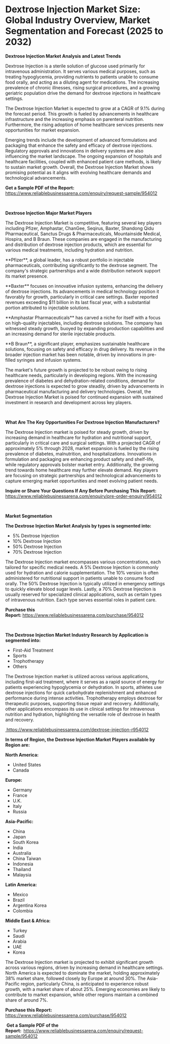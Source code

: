 <p><h1>Dextrose Injection Market Size: Global Industry Overview, Market Segmentation and Forecast (2025 to 2032)</h1></p><p><strong>Dextrose Injection Market Analysis and Latest Trends</strong></p>
<p><p>Dextrose Injection is a sterile solution of glucose used primarily for intravenous administration. It serves various medical purposes, such as treating hypoglycemia, providing nutrients to patients unable to consume food orally, and acting as a diluting agent for medications. The increasing prevalence of chronic illnesses, rising surgical procedures, and a growing geriatric population drive the demand for dextrose injections in healthcare settings.</p><p>The Dextrose Injection Market is expected to grow at a CAGR of 9.1% during the forecast period. This growth is fueled by advancements in healthcare infrastructure and the increasing emphasis on parenteral nutrition. Furthermore, the rising adoption of home healthcare services presents new opportunities for market expansion. </p><p>Emerging trends include the development of advanced formulations and packaging that enhance the safety and efficacy of dextrose injections. Regulatory approvals and innovations in delivery systems are also influencing the market landscape. The ongoing expansion of hospitals and healthcare facilities, coupled with enhanced patient care methods, is likely to sustain market growth. Overall, the Dextrose Injection Market shows promising potential as it aligns with evolving healthcare demands and technological advancements.</p></p>
<p><strong>Get a Sample PDF of the Report:&nbsp;</strong> <a href="https://www.reliablebusinessarena.com/enquiry/request-sample/954012?utm_campaign=3227&utm_medium=2&utm_source=Github&utm_content=ia&utm_term=18042025&utm_id=dextrose-injection">https://www.reliablebusinessarena.com/enquiry/request-sample/954012</a></p>
<p>&nbsp;</p>
<p><strong>Dextrose Injection Major Market Players</strong></p>
<p><p>The Dextrose Injection Market is competitive, featuring several key players including Pfizer, Amphastar, ChanGee, Seqirus, Baxter, Shandong Qidu Pharmaceutical, Sanctus Drugs & Pharmaceuticals, Mountainside Medical, Hospira, and B Braun. These companies are engaged in the manufacturing and distribution of dextrose injection products, which are essential for various medical treatments, including hydration and nutrition.</p><p>**Pfizer**, a global leader, has a robust portfolio in injectable pharmaceuticals, contributing significantly to the dextrose segment. The company's strategic partnerships and a wide distribution network support its market presence. </p><p>**Baxter** focuses on innovative infusion systems, enhancing the delivery of dextrose injections. Its advancements in medical technology position it favorably for growth, particularly in critical care settings. Baxter reported revenues exceeding $11 billion in its last fiscal year, with a substantial portion attributed to injectable solutions.</p><p>**Amphastar Pharmaceuticals** has carved a niche for itself with a focus on high-quality injectables, including dextrose solutions. The company has witnessed steady growth, buoyed by expanding production capabilities and an increasing demand for sterile injectable products.</p><p>**B Braun**, a significant player, emphasizes sustainable healthcare solutions, focusing on safety and efficacy in drug delivery. Its revenue in the broader injection market has been notable, driven by innovations in pre-filled syringes and infusion systems.</p><p>The market's future growth is projected to be robust owing to rising healthcare needs, particularly in developing regions. With the increasing prevalence of diabetes and dehydration-related conditions, demand for dextrose injections is expected to grow steadily, driven by advancements in pharmaceutical manufacturing and delivery technologies. Overall, the Dextrose Injection Market is poised for continued expansion with sustained investment in research and development across key players.</p></p>
<p>&nbsp;</p>
<p><strong>What Are The Key Opportunities For Dextrose Injection Manufacturers?</strong></p>
<p><p>The Dextrose Injection market is poised for steady growth, driven by increasing demand in healthcare for hydration and nutritional support, particularly in critical care and surgical settings. With a projected CAGR of approximately 5% through 2028, market expansion is fueled by the rising prevalence of diabetes, malnutrition, and hospitalizations. Innovations in formulation and packaging are enhancing product safety and shelf-life, while regulatory approvals bolster market entry. Additionally, the growing trend towards home healthcare may further elevate demand. Key players are focusing on strategic partnerships and technological advancements to capture emerging market opportunities and meet evolving patient needs.</p></p>
<p><strong>Inquire or Share Your Questions If Any Before Purchasing This Report:</strong> <a href="https://www.reliablebusinessarena.com/enquiry/pre-order-enquiry/954012?utm_campaign=3227&utm_medium=2&utm_source=Github&utm_content=ia&utm_term=18042025&utm_id=dextrose-injection">https://www.reliablebusinessarena.com/enquiry/pre-order-enquiry/954012</a></p>
<p>&nbsp;</p>
<p><strong>Market Segmentation</strong></p>
<p><strong>The Dextrose Injection Market Analysis by types is segmented into:</strong></p>
<p><ul><li>5% Dextrose Injection</li><li>10% Dextrose Injection</li><li>50% Dextrose Injection</li><li>70% Dextrose Injection</li></ul></p>
<p><p>The Dextrose Injection market encompasses various concentrations, each tailored for specific medical needs. A 5% Dextrose Injection is commonly used for hydration and calorie supplementation. The 10% version is often administered for nutritional support in patients unable to consume food orally. The 50% Dextrose Injection is typically utilized in emergency settings to quickly elevate blood sugar levels. Lastly, a 70% Dextrose Injection is usually reserved for specialized clinical applications, such as certain types of intravenous nutrition. Each type serves essential roles in patient care.</p></p>
<p><strong>Purchase this Report:&nbsp;</strong><a href="https://www.reliablebusinessarena.com/purchase/954012?utm_campaign=3227&utm_medium=2&utm_source=Github&utm_content=ia&utm_term=18042025&utm_id=dextrose-injection">https://www.reliablebusinessarena.com/purchase/954012</a></p>
<p>&nbsp;</p>
<p><strong>The Dextrose Injection Market Industry Research by Application is segmented into:</strong></p>
<p><ul><li>First-Aid Treatment</li><li>Sports</li><li>Trophotherapy</li><li>Others</li></ul></p>
<p><p>The Dextrose Injection market is utilized across various applications, including first-aid treatment, where it serves as a rapid source of energy for patients experiencing hypoglycemia or dehydration. In sports, athletes use dextrose injections for quick carbohydrate replenishment and enhanced performance during intense activities. Trophotherapy employs dextrose for therapeutic purposes, supporting tissue repair and recovery. Additionally, other applications encompass its use in clinical settings for intravenous nutrition and hydration, highlighting the versatile role of dextrose in health and recovery.</p></p>
<p><a href="https://www.reliablebusinessarena.com/dextrose-injection-r954012?utm_campaign=3227&utm_medium=2&utm_source=Github&utm_content=ia&utm_term=18042025&utm_id=dextrose-injection">&nbsp;https://www.reliablebusinessarena.com/dextrose-injection-r954012</a></p>
<p><strong>In terms of Region, the Dextrose Injection Market Players available by Region are:</strong></p>
<p>
    <p> <strong> North America: </strong>
        <ul>
            <li>United States</li>
            <li>Canada</li>
        </ul>
        </p> 
    <p> <strong> Europe: </strong>
        <ul>
            <li>Germany</li>
            <li>France</li>
            <li>U.K.</li>
            <li>Italy</li>
            <li>Russia</li>
        </ul>
        </p> 
    <p> <strong> Asia-Pacific: </strong>
        <ul>
            <li>China</li>
            <li>Japan</li>
            <li>South Korea</li>
            <li>India</li>
            <li>Australia</li>
            <li>China Taiwan</li>
            <li>Indonesia</li>
            <li>Thailand</li>
            <li>Malaysia</li>
        </ul>
        </p> 
    <p> <strong> Latin America: </strong>
        <ul>
            <li>Mexico</li>
            <li>Brazil</li>
            <li>Argentina Korea</li>
            <li>Colombia</li>
        </ul>
        </p> 
    <p> <strong> Middle East & Africa: </strong>
        <ul>
            <li>Turkey</li>
            <li>Saudi</li>
            <li>Arabia</li>
            <li>UAE</li>
            <li>Korea</li>
        </ul>
    </p>
    </p>
<p><p>The Dextrose Injection market is projected to exhibit significant growth across various regions, driven by increasing demand in healthcare settings. North America is expected to dominate the market, holding approximately 38% market share, followed closely by Europe at around 30%. The Asia-Pacific region, particularly China, is anticipated to experience robust growth, with a market share of about 25%. Emerging economies are likely to contribute to market expansion, while other regions maintain a combined share of around 7%.</p></p>
<p><strong>Purchase this Report: </strong><a href="https://www.reliablebusinessarena.com/purchase/954012?utm_campaign=3227&utm_medium=2&utm_source=Github&utm_content=ia&utm_term=18042025&utm_id=dextrose-injection">https://www.reliablebusinessarena.com/purchase/954012</a></p>
<p>&nbsp;<strong>Get a Sample PDF of the Report:&nbsp;&nbsp;</strong><a href="https://www.reliablebusinessarena.com/enquiry/request-sample/954012?utm_campaign=3227&utm_medium=2&utm_source=Github&utm_content=ia&utm_term=18042025&utm_id=dextrose-injection">https://www.reliablebusinessarena.com/enquiry/request-sample/954012</a></p>
<p><strong></strong></p>
<p><p></p><p></p><p></p></p>